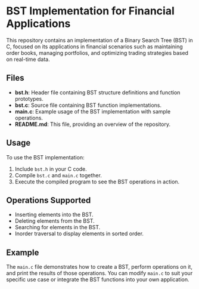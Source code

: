 # BST Implementation for Financial Applications

This repository contains an implementation of a Binary Search Tree (BST) in C,
focused on its applications in financial scenarios such as maintaining order books,
managing portfolios, and optimizing trading strategies based on real-time data.

## Files

- **bst.h**: Header file containing BST structure definitions and function prototypes.
- **bst.c**: Source file containing BST function implementations.
- **main.c**: Example usage of the BST implementation with sample operations.
- **README.md**: This file, providing an overview of the repository.

## Usage

To use the BST implementation:
1. Include `bst.h` in your C code.
2. Compile `bst.c` and `main.c` together.
3. Execute the compiled program to see the BST operations in action.

## Operations Supported

- Inserting elements into the BST.
- Deleting elements from the BST.
- Searching for elements in the BST.
- Inorder traversal to display elements in sorted order.

## Example

The `main.c` file demonstrates how to create a BST, perform operations on it, and print
the results of those operations. You can modify `main.c` to suit your specific use case
or integrate the BST functions into your own application.
